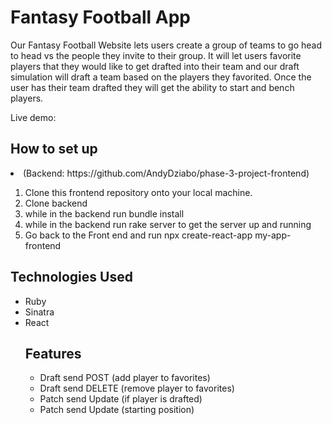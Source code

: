 
<h1>Fantasy Football App</h1>

Our Fantasy Football Website lets users create a group of teams to go head to head vs the people they invite to their group. It will let users favorite players that they would like to get drafted into their team and our draft simulation will draft a team based on the players they favorited. Once the user has their team drafted they will get the ability to start and bench players.

Live demo: 










<h2>How to set up</h2>

<li> (Backend: https://github.com/AndyDziabo/phase-3-project-frontend)</li>
<ol>
<li> Clone this frontend repository onto your local machine.
<li> Clone backend
<li> while in the backend run bundle install
<li> while in the backend run rake server to get the server up and running
<li>Go back to the Front end and run npx create-react-app my-app-frontend
</ol>

<h2>Technologies Used </h2>
<ul>
<li> Ruby
<li> Sinatra
<li> React


<h2>Features</h2>
<ul>
<li> Draft send POST (add player to favorites)
<li> Draft send DELETE (remove player to favorites)
<li> Patch send Update (if player is drafted)
<li> Patch send Update (starting position)
</ul>